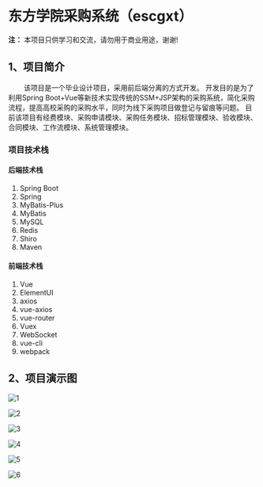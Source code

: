 # 东方学院采购系统（escgxt）

**注：** 本项目只供学习和交流，请勿用于商业用途，谢谢!

## 1、项目简介
&nbsp;&nbsp;&nbsp;&nbsp;&nbsp;&nbsp;&nbsp;&nbsp;该项目是一个毕业设计项目，采用前后端分离的方式开发。
开发目的是为了利用Spring Boot+Vue等新技术实现传统的SSM+JSP架构的采购系统，简化采购流程，提高高校采购的采购水平，同时为线下采购项目做登记与留痕等问题。
目前该项目有经费模块、采购申请模块、采购任务模块、招标管理模块、验收模块、合同模块、工作流模块、系统管理模块。

### 项目技术栈

#### 后端技术栈

1. Spring Boot
2. Spring
3. MyBatis-Plus
4. MyBatis
5. MySQL
6. Redis
7. Shiro
8. Maven

#### 前端技术栈

1. Vue
2. ElementUI
3. axios
4. vue-axios
5. vue-router
6. Vuex
7. WebSocket
8. vue-cli
9. webpack

## 2、项目演示图

![1](https://github.com/gzxn/es-cgxt/tree/main/imgs/1.png)

![2](https://github.com/gzxn/es-cgxt/tree/main/imgs/2.png)

![3](https://github.com/gzxn/es-cgxt/tree/main/imgs/3.png)

![4](https://github.com/gzxn/es-cgxt/tree/main/imgs/4.png)

![5](https://github.com/gzxn/es-cgxt/tree/main/imgs/5.png)

![6](https://github.com/gzxn/es-cgxt/tree/main/imgs/6.png)

